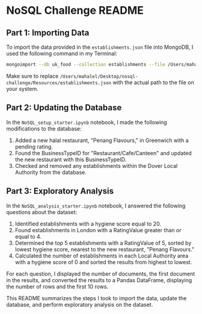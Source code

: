 # NoSQL Challenge README

## Part 1: Importing Data

To import the data provided in the `establishments.json` file into MongoDB, I used the following command in my Terminal:

```bash
mongoimport --db uk_food --collection establishments --file /Users/mahalel/Desktop/nosql-challenge/Resources/establishments.json --jsonArray
```

Make sure to replace `/Users/mahalel/Desktop/nosql-challenge/Resources/establishments.json` with the actual path to the file on your system.

## Part 2: Updating the Database

In the `NoSQL_setup_starter.ipynb` notebook, I made the following modifications to the database:

1. Added a new halal restaurant, "Penang Flavours," in Greenwich with a pending rating.
2. Found the BusinessTypeID for "Restaurant/Cafe/Canteen" and updated the new restaurant with this BusinessTypeID.
3. Checked and removed any establishments within the Dover Local Authority from the database.

## Part 3: Exploratory Analysis

In the `NoSQL_analysis_starter.ipynb` notebook, I answered the following questions about the dataset:

1. Identified establishments with a hygiene score equal to 20.
2. Found establishments in London with a RatingValue greater than or equal to 4.
3. Determined the top 5 establishments with a RatingValue of 5, sorted by lowest hygiene score, nearest to the new restaurant, "Penang Flavours."
4. Calculated the number of establishments in each Local Authority area with a hygiene score of 0 and sorted the results from highest to lowest.

For each question, I displayed the number of documents, the first document in the results, and converted the results to a Pandas DataFrame, displaying the number of rows and the first 10 rows.

This README summarizes the steps I took to import the data, update the database, and perform exploratory analysis on the dataset.
